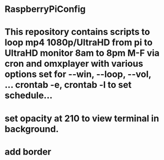 # RaspberryPiConfig
# This repository contains scripts to loop mp4 1080p/UltraHD from pi to UltraHD monitor 8am to 8pm M-F via cron and omxplayer with various options set for --win, --loop, --vol, ... crontab -e, crontab -l to set schedule...
# set opacity at 210 to view terminal in background.
# add border
